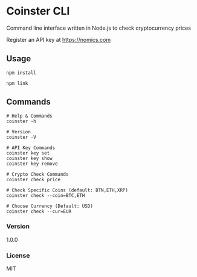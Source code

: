 # Coinster CLI

Command line interface written in Node.js to check cryptocurrency prices

Register an API key at https://nomics.com

## Usage

```
npm install

npm link
```

## Commands

```
# Help & Commands
coinster -h

# Version
coinster -V

# API Key Commands
coinster key set
coinster key show
coinster key remove

# Crypto Check Commands
coinster check price

# Check Specific Coins (default: BTN,ETH,XRP)
coinster check --coin=BTC,ETH

# Choose Currency (Default: USD)
coinster check --cur=EUR
```

### Version

1.0.0

### License

MIT
